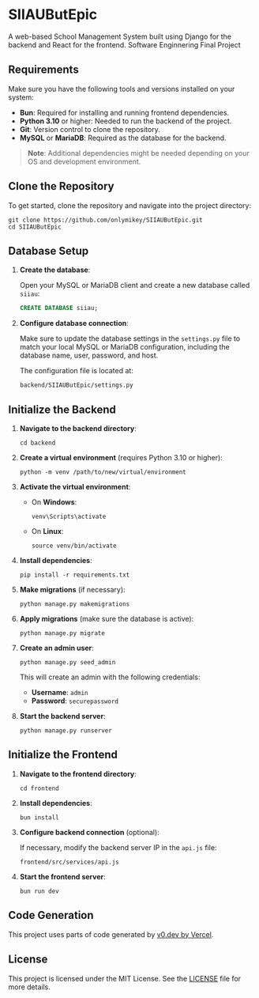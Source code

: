 # SIIAUButEpic
A web-based School Management System built using Django for the backend and React for the frontend. Software Enginnering Final Project

## Requirements

Make sure you have the following tools and versions installed on your system:

- **Bun**: Required for installing and running frontend dependencies.
- **Python 3.10** or higher: Needed to run the backend of the project.
- **Git**: Version control to clone the repository.
- **MySQL** or **MariaDB**: Required as the database for the backend.

> **Note**: Additional dependencies might be needed depending on your OS and development environment.

## Clone the Repository

To get started, clone the repository and navigate into the project directory:

```
git clone https://github.com/onlymikey/SIIAUButEpic.git
cd SIIAUButEpic
```

## Database Setup

1. **Create the database**:

   Open your MySQL or MariaDB client and create a new database called `siiau`:

   ```sql
   CREATE DATABASE siiau;
   ```

2. **Configure database connection**:

   Make sure to update the database settings in the `settings.py` file to match your local MySQL or MariaDB configuration, including the database name, user, password, and host.

   The configuration file is located at:

   ```
   backend/SIIAUButEpic/settings.py
   ```

## Initialize the Backend

1. **Navigate to the backend directory**:

    ```
    cd backend
    ```

2. **Create a virtual environment** (requires Python 3.10 or higher):

    ```
    python -m venv /path/to/new/virtual/environment
    ```

3. **Activate the virtual environment**:

    - On **Windows**:

      ```
      venv\Scripts\activate
      ```

    - On **Linux**:

      ```
      source venv/bin/activate
      ```

4. **Install dependencies**:

    ```
    pip install -r requirements.txt
    ```

5. **Make migrations** (if necessary):

    ```
    python manage.py makemigrations
    ```

6. **Apply migrations** (make sure the database is active):

    ```
    python manage.py migrate
    ```

7. **Create an admin user**:

    ```
    python manage.py seed_admin
    ```

    This will create an admin with the following credentials:
    - **Username**: `admin`
    - **Password**: `securepassword`

8. **Start the backend server**:

    ```
    python manage.py runserver
    ```

## Initialize the Frontend

1. **Navigate to the frontend directory**:

    ```
    cd frontend
    ```

2. **Install dependencies**:

    ```
    bun install
    ```

3. **Configure backend connection** (optional):

   If necessary, modify the backend server IP in the `api.js` file:

   ```
   frontend/src/services/api.js
   ```

4. **Start the frontend server**:

    ```
    bun run dev
    ```

## Code Generation

This project uses parts of code generated by [v0.dev by Vercel](https://v0.dev).

## License

This project is licensed under the MIT License. See the [LICENSE](./LICENSE) file for more details.